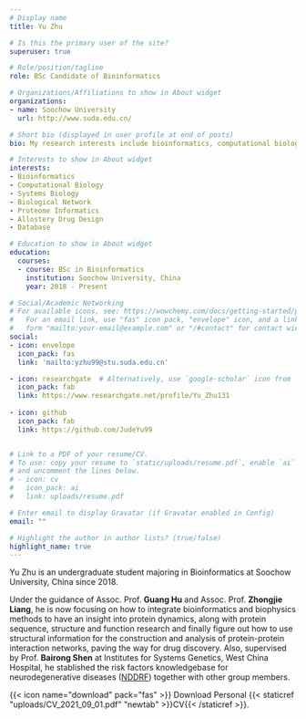 ```yaml
---
# Display name
title: Yu Zhu

# Is this the primary user of the site?
superuser: true

# Role/position/tagline
role: BSc Candidate of Bioinformatics

# Organizations/Affiliations to show in About widget
organizations:
- name: Soochow University
  url: http://www.suda.edu.cn/

# Short bio (displayed in user profile at end of posts)
bio: My research interests include bioinformatics, computational biology and systems biology, especially in protein related biological problems.

# Interests to show in About widget
interests:
- Bioinformatics
- Computational Biology
- Systems Biology
- Biological Network
- Proteome Informatics
- Allostery Drug Design
- Database

# Education to show in About widget
education:
  courses:
  - course: BSc in Bioinformatics
    institution: Soochow University, China
    year: 2018 - Present

# Social/Academic Networking
# For available icons, see: https://wowchemy.com/docs/getting-started/page-builder/#icons
#   For an email link, use "fas" icon pack, "envelope" icon, and a link in the
#   form "mailto:your-email@example.com" or "/#contact" for contact widget.
social:
- icon: envelope
  icon_pack: fas
  link: 'mailto:yzhu99@stu.suda.edu.cn'

- icon: researchgate  # Alternatively, use `google-scholar` icon from `ai` icon pack
  icon_pack: fab
  link: https://www.researchgate.net/profile/Yu_Zhu131
  
- icon: github
  icon_pack: fab
  link: https://github.com/JudeYu99


# Link to a PDF of your resume/CV.
# To use: copy your resume to `static/uploads/resume.pdf`, enable `ai` icons in `params.toml`, 
# and uncomment the lines below.
# - icon: cv
#   icon_pack: ai
#   link: uploads/resume.pdf

# Enter email to display Gravatar (if Gravatar enabled in Config)
email: ""

# Highlight the author in author lists? (true/false)
highlight_name: true
---
```


Yu Zhu is an undergraduate student majoring in Bioinformatics at Soochow University, China since 2018. 

Under the guidance of Assoc. Prof. **Guang Hu** and Assoc. Prof. **Zhongjie Liang**, he is now focusing on how to integrate bioinformatics and biophysics methods to have an insight into protein dynamics, along with protein sequence, structure and function research and finally figure out how to use structural information for the construction and analysis of protein-protein interaction networks, paving the way for drug discovery. Also, supervised by Prof. **Bairong Shen** at Institutes for Systems Genetics, West China Hospital, he stablished the risk factors knowledgebase for neurodegenerative diseases ([NDDRF](http://sysbio.org.cn/NDDRF/index.html)) together with other group members.


{{< icon name="download" pack="fas" >}} Download Personal {{< staticref "uploads/CV_2021_09_01.pdf" "newtab" >}}CV{{< /staticref >}}.
